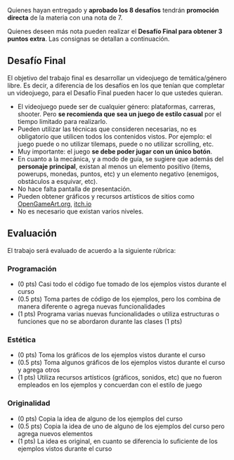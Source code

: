 Quienes hayan entregado y **aprobado los 8 desafíos** tendrán **promoción directa** de la materia con una nota de 7.

Quienes deseen más nota pueden realizar el **Desafío Final para obtener 3 puntos extra**. Las consignas se detallan a continuación.

## Desafío Final

El objetivo del trabajo final es desarrollar un videojuego de temática/género libre. Es decir, a diferencia de los desafíos en los que tenían que completar un videojuego, para el Desafío Final pueden hacer lo que ustedes quieran.

* El videojuego puede ser de cualquier género: plataformas, carreras, shooter. Pero **se recomienda que sea un juego de estilo casual** por el tiempo limitado para realizarlo.
* Pueden utilizar las técnicas que consideren necesarias, no es obligatorio que utilicen todos los contenidos vistos. Por ejemplo: el juego puede o no utilizar tilemaps, puede o no utilizar scrolling, etc.
* Muy importante: el juego **se debe poder jugar con un único botón**.
* En cuanto a la mecánica, y a modo de guía, se sugiere que además del **personaje principal**, existan al menos un elemento positivo (items, powerups, monedas, puntos, etc) y un elemento negativo (enemigos, obstáculos a esquivar, etc).
* No hace falta pantalla de presentación.
* Pueden obtener gráficos y recursos artísticos de sitios como [OpenGameArt.org](https://opengameart.org/), [itch.io](https://itch.io/game-assets)
* No es necesario que existan varios niveles.



## Evaluación

El trabajo será evaluado de acuerdo a la siguiente rúbrica:

### Programación

- (0 pts) Casi todo el código fue tomado de los ejemplos vistos durante el curso 
- (0.5 pts) Toma partes de código de los ejemplos, pero los combina de manera diferente o agrega nuevas funcionalidades
- (1 pts) Programa varias nuevas funcionalidades o utiliza estructuras o funciones que no se abordaron durante las clases (1 pts)


### Estética

- (0 pts) Toma los gráficos de los ejemplos vistos durante el curso
- (0.5 pts) Toma algunos gráficos de los ejemplos vistos durante el curso y agrega otros 
- (1 pts) Utiliza recursos artísticos (gráficos, sonidos, etc) que no fueron empleados en los ejemplos y concuerdan con el estilo de juego


### Originalidad

- (0 pts) Copia la idea de alguno de los ejemplos del curso
- (0.5 pts) Copia la idea de uno de alguno de los ejemplos del curso pero agrega nuevos elementos 
- (1 pts) La idea es original, en cuanto se diferencia lo suficiente de los ejemplos vistos durante el curso

